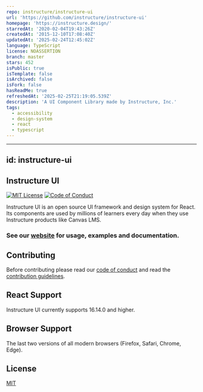 ```yaml
---
repo: instructure/instructure-ui
url: 'https://github.com/instructure/instructure-ui'
homepage: 'https://instructure.design/'
starredAt: '2020-02-04T19:43:26Z'
createdAt: '2015-12-10T17:08:40Z'
updatedAt: '2025-02-24T12:45:02Z'
language: TypeScript
license: NOASSERTION
branch: master
stars: 452
isPublic: true
isTemplate: false
isArchived: false
isFork: false
hasReadMe: true
refreshedAt: '2025-02-25T21:19:05.539Z'
description: 'A UI Component Library made by Instructure, Inc.'
tags:
  - accessibility
  - design-system
  - react
  - typescript
---
```


---
id: instructure-ui
---

## Instructure UI

[![MIT License][license-badge]][license] [![Code of Conduct][coc-badge]][coc]

Instructure UI is an open source UI framework and design system for React. Its components are used by millions of learners every day when they use Instructure products like Canvas LMS.

### See our [website](https://instructure.design) for usage, examples and documentation.

## Contributing

Before contributing please read our [code of conduct](https://instructure.design/#CODE_OF_CONDUCT) and read the [contribution guidelines](https://instructure.design/#contributing).

## React Support

Instructure UI currently supports 16.14.0 and higher.

## Browser Support

The last two versions of all modern browsers (Firefox, Safari, Chrome, Edge).

## License

[MIT](#LICENSE)

[license-badge]: https://img.shields.io/npm/l/instructure-ui.svg?style=flat-square
[license]: https://github.com/instructure/instructure-ui/blob/master/LICENSE.md
[coc-badge]: https://img.shields.io/badge/code%20of-conduct-ff69b4.svg?style=flat-square
[coc]: https://github.com/instructure/instructure-ui/blob/master/CODE_OF_CONDUCT.md
